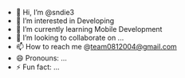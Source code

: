 - 👋 Hi, I’m @sndie3
- 👀 I’m interested in Developing
- 🌱 I’m currently learning Mobile Development
- 💞️ I’m looking to collaborate on ...
- 📫 How to reach me @team0812004@gmail.com
- 😄 Pronouns: ...
- ⚡ Fun fact: ...

<!---
sndie3/sndie3 is a ✨ special ✨ repository because its `README.md` (this file) appears on your GitHub profile.
You can click the Preview link to take a look at your changes.
--->
